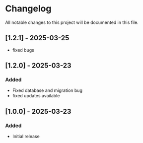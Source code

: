# Changelog

All notable changes to this project will be documented in this file.

## [1.2.1] - 2025-03-25

- fixed bugs


## [1.2.0] - 2025-03-23
### Added
- Fixed database and migration bug
- fixed updates available


## [1.0.0] - 2025-03-23
### Added
- Initial release
